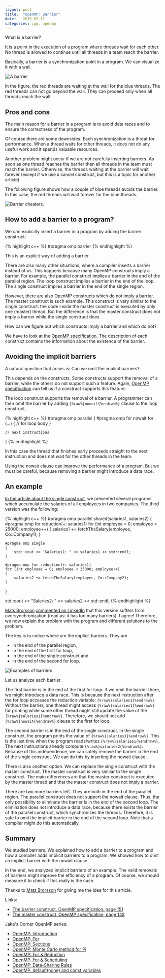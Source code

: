 ```yaml
---
layout: post
title:  "OpenMP: Barrier"
date:   2016-07-11
categories: cpp, openmp
---
```


What is a barrier?

It is a point in the execution of a program where threads wait for each
other. No thread is allowed to continue until all threads in a team reach the
barrier.

Basically, a barrier is a synchronization point in a program. We can visualize it
with a wall.

![A barrier](/pics/omp_barrier.png)

In the figure, the red threads are waiting at the wall for the blue threads. The
red threads can not go beyond the wall. They can proceed only when all threads
reach the wall.

Pros and cons
-------------

The main reason for a barrier in a program is to avoid data races and to ensure
the correctness of the program. 

Of course there are some downsides. Each synchronization is a threat for
performance. When a thread waits for other threads, it does not do any useful
work and it spends valuable resources.

Another problem might occur if we are not carefully inserting barriers. As soon
as one thread reaches the barrier then all threads in the team must reach the
barrier. Otherwise, the threads waiting at the barrier will wait forever (except
if we use a cancel construct, but this is a topic for another article).

The following figure shows how a couple of blue threads avoids the barrier. In
this case, the red threads will wait forever for the blue threads.

![Barrier cheaters.](/pics/omp_barrier_cheaters.png)

How to add a barrier to a program?
----------------------------------

We can explicitly insert a barrier in a program by adding the barrier construct:

{% highlight c++ %}
#pragma omp barrier
{% endhighlight %}

This is an explicit way of adding a barrier.

There are also many other situations, where a compiler inserts a barrier instead
of us. This happens because many OpenMP constructs imply a barrier. For example,
the parallel construct implies a barrier in the end of the parallel region. The
loop construct implies a barrier in the end of the loop. The single construct
implies a barrier in the end of the single region.

However, there are also OpenMP constructs which do not imply a barrier. The
master construct is such example. This construct is very similar to the single
construct: the code inside the master construct is executed by only one (master)
thread. But the difference is that the master construct does not imply a barrier
while the single construct does.

How can we figure out which constructs imply a barrier and which do not?

We have to look at the [OpenMP
specification](http://www.openmp.org/mp-documents/openmp-4.5.pdf). The
description of each construct contains the information about the existence of
the barrier.


Avoiding the implicit barriers
------------------------------

A natural question that arises is: Can we omit the implicit barriers?

This depends on the constructs. Some constructs support the removal of a
barrier, while the others do not support such a feature. Again, [OpenMP
specification](http://www.openmp.org/mp-documents/openmp-4.5.pdf) can tell us if
a construct supports this feature.


The loop construct supports the removal of a barrier. A programmer can then omit
the barrier by adding `{%raw%}nowait{%endraw%}` clause to the loop construct.

{% highlight c++ %}
#pragma omp parallel
{
    #pragma omp for nowait
    for (...)
    {
        // for loop body
    }

    // next instructions
}
{% endhighlight %}

In this case the thread that finishes early proceeds straight to the next
instruction and does not wait for the other threads in the team.

Using the nowait clause can improve the performance of a program. But we must be
careful, because removing a barrier might introduce a data race.

An example
----------

[In the article about the single construct](/blog/2016/06/omp-single.html), we
presented several programs which accumulate the salaries of all employees in two
companies. The third version was the following:

{% highlight c++ %}
#pragma omp parallel shared(salaries1, salaries2)
{
    #pragma omp for reduction(+: salaries1)
    for (int employee = 0; employee < 25000; employee++)
    {
        salaries1 += fetchTheSalary(employee, Co::Company1);
    }

    #pragma omp single
    {
        std::cout << "Salaries1: " << salaries1 << std::endl;
    }

    #pragma omp for reduction(+: salaries1)
    for (int employee = 0; employee < 25000; employee++)
    {
        salaries2 += fetchTheSalary(employee, Co::Company2);
    }
}

std::cout << "Salaries2: " << salaries2 << std::endl;
{% endhighlight %}

[Mats Brorsson](https://www.linkedin.com/in/matsbrorsson) [commented on
LinkedIn](https://www.linkedin.com/hp/update/6151752513759506432) that this
version suffers from oversynchronization (read as: it has too many barriers). I
agree!  Therefore, we now explain the problem with the program and different
solutions to the problem.

The key is to notice where are the implicit barriers. They are 

* in the end of the parallel region,
* in the end of the first for loop,
* in the end of the single construct and
* in the end of the second for loop. 

![Examples of barriers](/pics/omp_barrier_example.png)

Let us analyze each barrier. 

The first barrier is in the end of the first for loop. If we omit the barrier
there, we might introduce a data race. This is because the next instruction
after the for loop accesses the reduction variable:
`{%raw%}salaries1{%endraw%}`. Without the barrier, one thread might access
`{%raw%}salaries1{%endraw%}` for printing while some other thread might still
update the value of the `{%raw%}salaries1{%endraw%}`. Therefore, we should not
add `{%raw%}nowait{%endraw%}` clause to the first for loop. 

The second barrier is in the end of the single construct. In the single
construct, the program prints the value of `{%raw%}salaries1{%endraw%}`. This is
the last time when the program reads/writes `{%raw%}salaries1{%endraw%}`. The
next instructions already compute `{%raw%}salaries2{%endraw%}`. Because of this
independence, we can safely remove the barrier in the end of the single
construct. We can do this by inserting the nowait clause.

There is also another option. We can replace the single construct with the
master construct. The master construct is very similar to the single
construct. The main differences are that the master construct is executed by the
master thread and that the master construct does not imply a barrier.

There are two more barriers left. They are both in the end of the parallel
region. The parallel construct does not support the nowait clause. Thus, the
only possibility to eliminate the barrier is in the end of the second loop. The
elimination does not introduce a data race, because there exists the barrier of
the parallel construct, which synchronizes the threads. Therefore, it is safe to
omit the implicit barrier in the end of the second loop. Note that a
compiler might do this automatically.

Summary
-------

We studied barriers. We explained how to add a barrier to a program and how a
compiler adds implicit barriers to a program. We showed how to omit an implicit
barrier with the nowait clause. 

In the end, we analyzed implicit barriers of an example. The valid removals of
barriers might improve the efficiency of a program. Of course, we should measure
it to check if this really is the case.

Thanks to [Mats Brorsson](https://www.linkedin.com/in/matsbrorsson) for giving
me the idea for this article.

Links:

* [The barrier construct, OpenMP specification, page
   151](http://www.openmp.org/mp-documents/openmp-4.5.pdf) 
* [The master construct, OpenMP specification, page
  148](http://www.openmp.org/mp-documents/openmp-4.5.pdf)

Jaka's Corner OpenMP series:

* [OpenMP: Introduction](/blog/2016/04/omp-introduction.html)
* [OpenMP: For](/blog/2016/05/omp-for.html)
* [OpenMP: Sections](/blog/2016/05/omp-sections.html)
* [OpenMP: Monte Carlo method for Pi](/blog/2016/05/omp-monte-carlo-pi.html)
* [OpenMP: For & Reduction](/blog/2016/06/omp-for-reduction.html)
* [OpenMP: For & Scheduling](/blog/2016/06/omp-for-scheduling.html)
* [OpenMP: Data-Sharing Rules](/blog/2016/06/omp-data-sharing-attributes.html)
* [OpenMP: default(none) and const variables](/blog/2016/07/omp-default-none-and-shared.html)




